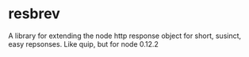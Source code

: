 # resbrev
A library for extending the node http response object for short, susinct, easy repsonses.  Like quip, but for node 0.12.2
